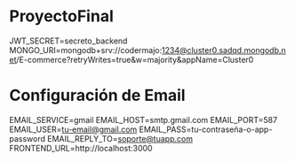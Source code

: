 # ProyectoFinal
JWT_SECRET=secreto_backend
MONGO_URI=mongodb+srv://codermajo:1234@cluster0.sadqd.mongodb.net/E-commerce?retryWrites=true&w=majority&appName=Cluster0


# Configuración de Email
EMAIL_SERVICE=gmail
EMAIL_HOST=smtp.gmail.com
EMAIL_PORT=587
EMAIL_USER=tu-email@gmail.com
EMAIL_PASS=tu-contraseña-o-app-password
EMAIL_REPLY_TO=soporte@tuapp.com
FRONTEND_URL=http://localhost:3000
